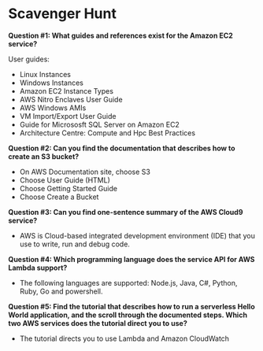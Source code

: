 # Scavenger Hunt

**Question #1: What guides and references exist for the Amazon EC2 service?**

User guides:

- Linux Instances
- Windows Instances
- Amazon EC2 Instance Types
- AWS Nitro Enclaves User Guide
- AWS Windows AMIs
- VM Import/Export User Guide
- Guide for Micrososft SQL Server on Amazon EC2
- Architecture Centre: Compute and Hpc Best Practices

**Question #2: Can you find the documentation that describes how to create an S3 bucket?**

- On AWS Documentation site, choose S3
- Choose User Guide (HTML)
- Choose Getting Started Guide
- Choose Create a Bucket

**Question #3: Can you find one-sentence summary of the AWS Cloud9 service?**

- AWS is Cloud-based integrated development environment (IDE) that you use to write, run and debug code.

**Question #4: Which programming language does the service API for AWS Lambda support?**

- The following languages are supported: Node.js, Java, C#, Python, Ruby, Go and powershell.

**Question #5: Find the tutorial that describes how to run a serverless Hello World application, and the scroll through the documented steps. Which two AWS services does the tutorial direct you to use?**

- The tutorial directs you to use Lambda and Amazon CloudWatch
